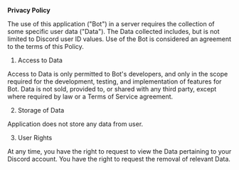 **Privacy Policy**

The use of this application ("Bot") in a server requires the collection of some specific user data ("Data"). The Data collected includes, but is not limited to Discord user ID values. Use of the Bot is considered an agreement to the terms of this Policy.

1. Access to Data

Access to Data is only permitted to Bot's developers, and only in the scope required for the development, testing, and implementation of features for Bot. Data is not sold, provided to, or shared with any third party, except where required by law or a Terms of Service agreement.

2. Storage of Data

Application does not store any data from user.

3. User Rights

At any time, you have the right to request to view the Data pertaining to your Discord account. You have the right to request the removal of relevant Data.
